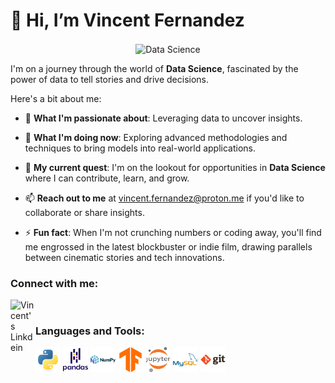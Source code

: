 <h1 align="centre">👋 Hi, I’m Vincent Fernandez</h1>

<p align="center">
  <img align="center" alt="Data Science" src="https://media.giphy.com/media/7c8QeB0VMddFOuu4iR/giphy.gif" width="300"/>
</p>

I'm on a journey through the world of **Data Science**, fascinated by the power of data to tell stories and drive decisions. 


Here's a bit about me:

- 👀 **What I'm passionate about**: Leveraging data to uncover insights.
  
- 🌱 **What I'm doing now**: Exploring advanced methodologies and techniques to bring models into real-world applications.

- 🔭 **My current quest**: I'm on the lookout for opportunities in **Data Science** where I can contribute, learn, and grow.

- 📫 **Reach out to me** at vincent.fernandez@proton.me if you'd like to collaborate or share insights.

- ⚡ **Fun fact**: When I'm not crunching numbers or coding away, you'll find me engrossed in the latest blockbuster or indie film, drawing parallels between cinematic stories and tech innovations.



### Connect with me:
<a href="https://www.linkedin.com/in/vincent-fernandez-24452b197">
  <img align="left" alt="Vincent's Linkdein" width="40px" src="https://www.vectorlogo.zone/logos/linkedin/linkedin-icon.svg" />
</a>
</br>

### Languages and Tools:
<div>
  <img src="https://github.com/devicons/devicon/blob/1119b9f84c0290e0f0b38982099a2bd027a48bf1/icons/python/python-original.svg" title="Python" alt="Python" width=40 height=40/>
  <img src="https://github.com/devicons/devicon/blob/1119b9f84c0290e0f0b38982099a2bd027a48bf1/icons/pandas/pandas-original-wordmark.svg" title="Pandas" alt="Pandas" width=40 height=40/>
  <img src="https://github.com/devicons/devicon/blob/1119b9f84c0290e0f0b38982099a2bd027a48bf1/icons/numpy/numpy-original-wordmark.svg" title="Numpy" alt="Numpy" width=40 height=40/>
  <img src="https://github.com/devicons/devicon/blob/1119b9f84c0290e0f0b38982099a2bd027a48bf1/icons/tensorflow/tensorflow-original.svg" title="TensorFlow" alt="TensorFlow" width=40 height=40/>
  <img src="https://github.com/devicons/devicon/blob/1119b9f84c0290e0f0b38982099a2bd027a48bf1/icons/jupyter/jupyter-original-wordmark.svg" title="JupyterNB" alt="JupyterNB" width=40 height=40/>
  <img src="https://github.com/devicons/devicon/blob/1119b9f84c0290e0f0b38982099a2bd027a48bf1/icons/mysql/mysql-original-wordmark.svg" title="Mysql" alt="Mysql" width=40 height=40/>
  <img src="https://github.com/devicons/devicon/blob/1119b9f84c0290e0f0b38982099a2bd027a48bf1/icons/git/git-original-wordmark.svg" title="Git" alt="Git" width=40 height=40/>
</div>
